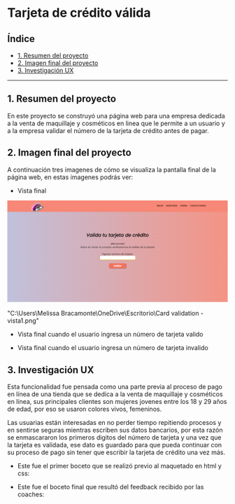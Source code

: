 # Tarjeta de crédito válida

## Índice

* [1. Resumen del proyecto](#2-resumen-del-proyecto)
* [2. Imagen final del proyecto](#3-objetivos-de-aprendizaje)
* [3. Investigación UX](#4-consideraciones-generales)

***

## 1. Resumen del proyecto

En este proyecto se construyó una página web para una empresa dedicada a la venta de maquillaje y cosméticos en linea que le permite a un usuario y a la empresa validar el número de la tarjeta de crédito antes de pagar.

## 2. Imagen final del proyecto

A continuación tres imagenes de cómo se visualiza la pantalla final de la página web, en estas imagenes podrás ver:

* Vista final

![Vista 1](https://raw.githubusercontent.com/Melissa-Bracamonte/CDMX012-card-validation/3062170e4a5b0bb75ef5c3c4664fcb3977c38c4e/Imagenes%20Readme/Card%20validation%20-%20vista1.png)

"C:\Users\Melissa Bracamonte\OneDrive\Escritorio\Card validation - vista1.png"

* Vista final cuando el usuario ingresa un número de tarjeta valido

* Vista final cuando el usuario ingresa un número de tarjeta invalido

## 3. Investigación UX

Esta funcionalidad fue pensada como una parte previa al proceso de pago en línea de una tienda que se dedica a la venta de maquillaje y cosméticos en línea, sus principales clientes son mujeres jovenes entre los 18 y 29 años de edad, por eso se usaron colores vivos, femeninos.

Las usuarias están interesadas en no perder tiempo repitiendo procesos y en sentirse seguras mientras escriben sus datos bancarios, por esta razón se enmascararon los primeros digitos del número de tarjeta y una vez que la tarjeta es validada, ese dato es guardado para que pueda continuar con su proceso de pago sin tener que escribir la tarjeta de crédito una vez más.

* Este fue el primer boceto que se realizó previo al maquetado en html y css:

* Este fue el boceto final que resultó del feedback recibido por las coaches: